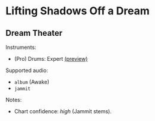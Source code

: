 # Lifting Shadows Off a Dream

## Dream Theater

Instruments:

  * (Pro) Drums: Expert
    [(preview)](http://pages.cs.wisc.edu/~tolly/customs/?artist=dream-theater&title=lifting-shadows-off-a-dream)

Supported audio:

  * `album` (Awake)
  * `jammit`

Notes:

  * Chart confidence: *high* (Jammit stems).
